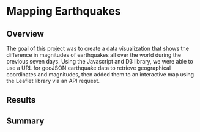 # Mapping Earthquakes

## Overview
The goal of this project was to create a data visualization that shows the difference in magnitudes of earthquakes all over the world during the previous seven days. Using the Javascript and D3 library, we were able to use a URL for geoJSON earthquake data to retrieve geographical coordinates and magnitudes, then added them to an interactive map using the Leaflet library via an API request. 

## Results

## Summary
